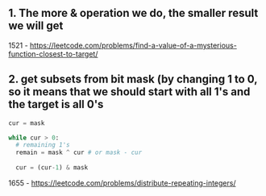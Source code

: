 ## 1. The more & operation we do, the smaller result we will get

1521 - https://leetcode.com/problems/find-a-value-of-a-mysterious-function-closest-to-target/

## 2. get subsets from bit mask (by changing 1 to 0, so it means that we should start with all 1's and the target is all 0's

```python
cur = mask

while cur > 0:
  # remaining 1's
  remain = mask ^ cur # or mask - cur
  
  cur = (cur-1) & mask
```

1655 - https://leetcode.com/problems/distribute-repeating-integers/
